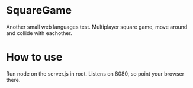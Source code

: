 # SquareGame
Another small web languages test. Multiplayer square game, move around and collide with eachother.

# How to use
Run node on the server.js in root. Listens on 8080, so point your browser there.
